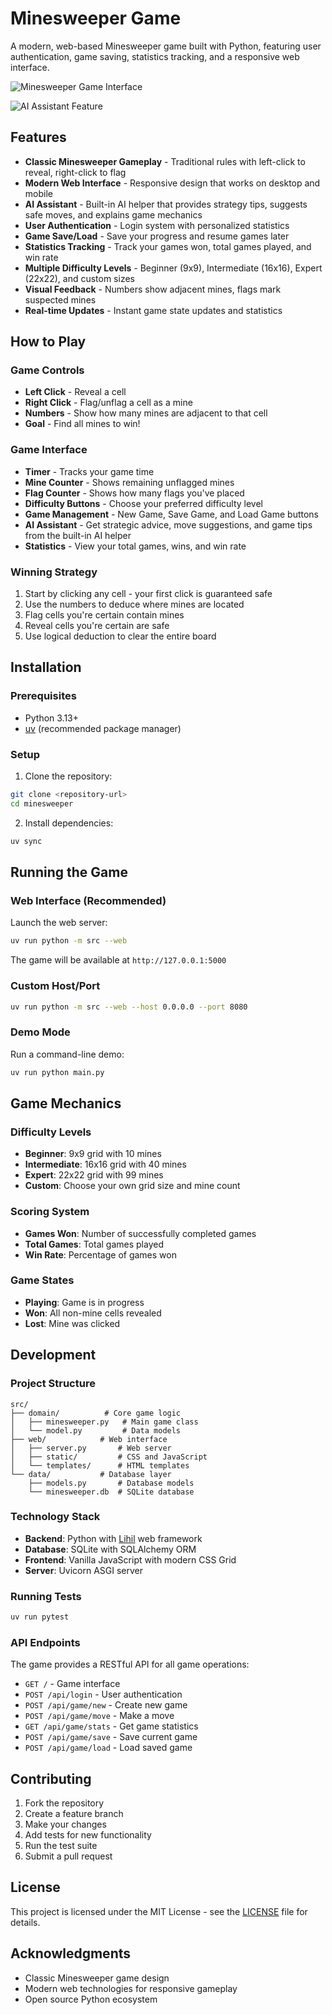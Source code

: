 # Minesweeper Game

A modern, web-based Minesweeper game built with Python, featuring user authentication, game saving, statistics tracking, and a responsive web interface.

![Minesweeper Game Interface](docs/minesweeper.png)

![AI Assistant Feature](docs/ai.png)

## Features

- **Classic Minesweeper Gameplay** - Traditional rules with left-click to reveal, right-click to flag
- **Modern Web Interface** - Responsive design that works on desktop and mobile
- **AI Assistant** - Built-in AI helper that provides strategy tips, suggests safe moves, and explains game mechanics
- **User Authentication** - Login system with personalized statistics
- **Game Save/Load** - Save your progress and resume games later
- **Statistics Tracking** - Track your games won, total games played, and win rate
- **Multiple Difficulty Levels** - Beginner (9x9), Intermediate (16x16), Expert (22x22), and custom sizes
- **Visual Feedback** - Numbers show adjacent mines, flags mark suspected mines
- **Real-time Updates** - Instant game state updates and statistics

## How to Play

### Game Controls
- **Left Click** - Reveal a cell
- **Right Click** - Flag/unflag a cell as a mine
- **Numbers** - Show how many mines are adjacent to that cell
- **Goal** - Find all mines to win!

### Game Interface
- **Timer** - Tracks your game time
- **Mine Counter** - Shows remaining unflagged mines
- **Flag Counter** - Shows how many flags you've placed
- **Difficulty Buttons** - Choose your preferred difficulty level
- **Game Management** - New Game, Save Game, and Load Game buttons
- **AI Assistant** - Get strategic advice, move suggestions, and game tips from the built-in AI helper
- **Statistics** - View your total games, wins, and win rate

### Winning Strategy
1. Start by clicking any cell - your first click is guaranteed safe
2. Use the numbers to deduce where mines are located
3. Flag cells you're certain contain mines
4. Reveal cells you're certain are safe
5. Use logical deduction to clear the entire board

## Installation

### Prerequisites
- Python 3.13+
- [uv](https://docs.astral.sh/uv/) (recommended package manager)

### Setup
1. Clone the repository:
```bash
git clone <repository-url>
cd minesweeper
```

2. Install dependencies:
```bash
uv sync
```

## Running the Game

### Web Interface (Recommended)
Launch the web server:
```bash
uv run python -m src --web
```

The game will be available at `http://127.0.0.1:5000`

### Custom Host/Port
```bash
uv run python -m src --web --host 0.0.0.0 --port 8080
```

### Demo Mode
Run a command-line demo:
```bash
uv run python main.py
```

## Game Mechanics

### Difficulty Levels
- **Beginner**: 9x9 grid with 10 mines
- **Intermediate**: 16x16 grid with 40 mines  
- **Expert**: 22x22 grid with 99 mines
- **Custom**: Choose your own grid size and mine count

### Scoring System
- **Games Won**: Number of successfully completed games
- **Total Games**: Total games played
- **Win Rate**: Percentage of games won

### Game States
- **Playing**: Game is in progress
- **Won**: All non-mine cells revealed
- **Lost**: Mine was clicked

## Development

### Project Structure
```
src/
├── domain/          # Core game logic
│   ├── minesweeper.py   # Main game class
│   └── model.py         # Data models
├── web/            # Web interface
│   ├── server.py       # Web server
│   ├── static/         # CSS and JavaScript
│   └── templates/      # HTML templates
└── data/           # Database layer
    ├── models.py       # Database models
    └── minesweeper.db  # SQLite database
```

### Technology Stack
- **Backend**: Python with [Lihil](https://github.com/lihil-framework/lihil) web framework
- **Database**: SQLite with SQLAlchemy ORM
- **Frontend**: Vanilla JavaScript with modern CSS Grid
- **Server**: Uvicorn ASGI server

### Running Tests
```bash
uv run pytest
```

### API Endpoints
The game provides a RESTful API for all game operations:
- `GET /` - Game interface
- `POST /api/login` - User authentication
- `POST /api/game/new` - Create new game
- `POST /api/game/move` - Make a move
- `GET /api/game/stats` - Get game statistics
- `POST /api/game/save` - Save current game
- `POST /api/game/load` - Load saved game

## Contributing

1. Fork the repository
2. Create a feature branch
3. Make your changes
4. Add tests for new functionality
5. Run the test suite
6. Submit a pull request

## License

This project is licensed under the MIT License - see the [LICENSE](LICENSE) file for details.

## Acknowledgments

- Classic Minesweeper game design
- Modern web technologies for responsive gameplay
- Open source Python ecosystem